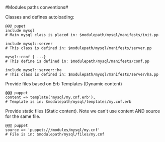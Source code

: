 
#Modules paths conventions#

Classes and defines autoloading:

    @@@ pupet
    include mysql
    # Main mysql class is placed in: $modulepath/mysql/manifests/init.pp
    
    include mysql::server
    # This class is defined in: $modulepath/mysql/manifests/server.pp
    
    mysql::conf { ...}
    # This define is defined in: $modulepath/mysql/manifests/conf.pp
    
    include mysql::server::ha
    # This class is defined in: $modulepath/mysql/manifests/server/ha.pp
    
Provide files based on Erb Templates (Dynamic content)
    
    @@@ puppet
    content => template('mysql/my.cnf.erb'),
    # Template is in: $modulepath/mysql/templates/my.cnf.erb
    
    

Provide static files (Static content). Note we can't use content AND source for the same file.

    @@@ puppet
    source => 'puppet:///modules/mysql/my.cnf'
    # File is in: $modulepath/mysql/files/my.cnf

